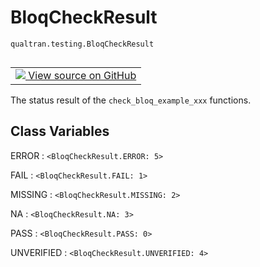 # BloqCheckResult
`qualtran.testing.BloqCheckResult`


<table class="tfo-notebook-buttons tfo-api nocontent" align="left">
<td>
  <a target="_blank" href="https://github.com/quantumlib/Qualtran/blob/main/qualtran/testing.py#L289-L309">
    <img src="https://www.tensorflow.org/images/GitHub-Mark-32px.png" />
    View source on GitHub
  </a>
</td>
</table>



The status result of the `check_bloq_example_xxx` functions.

<!-- Placeholder for "Used in" -->




<h2 class="add-link">Class Variables</h2>

ERROR<a id="ERROR"></a>
: `<BloqCheckResult.ERROR: 5>`

FAIL<a id="FAIL"></a>
: `<BloqCheckResult.FAIL: 1>`

MISSING<a id="MISSING"></a>
: `<BloqCheckResult.MISSING: 2>`

NA<a id="NA"></a>
: `<BloqCheckResult.NA: 3>`

PASS<a id="PASS"></a>
: `<BloqCheckResult.PASS: 0>`

UNVERIFIED<a id="UNVERIFIED"></a>
: `<BloqCheckResult.UNVERIFIED: 4>`


